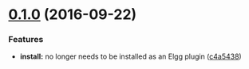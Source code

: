 <a name="0.1.0"></a>
# [0.1.0](https://github.com/hypeJunction/Elgg-acl_builder_api/compare/1.0.0...v0.1.0) (2016-09-22)


### Features

* **install:** no longer needs to be installed as an Elgg plugin ([c4a5438](https://github.com/hypeJunction/Elgg-acl_builder_api/commit/c4a5438))



